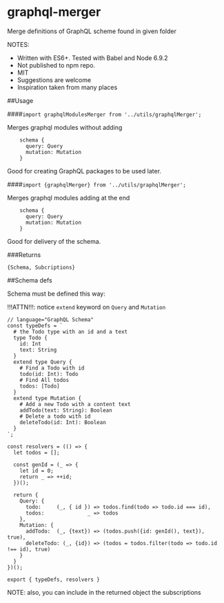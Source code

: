 # graphql-merger
Merge definitions of GraphQL scheme found in given folder

NOTES: 
* Written with ES6+. Tested with Babel and Node 6.9.2 
* Not published to npm repo.
* MIT
* Suggestions are welcome
* Inspiration taken from many places

##Usage

####`import graphqlModulesMerger from '../utils/graphqlMerger';`

Merges graphql modules without adding
 
```
    schema {
      query: Query
      mutation: Mutation
    }
```

Good for creating GraphQL packages to be used later.

####`import {graphqlMerger} from '../utils/graphqlMerger';`

Merges graphql modules adding at the end 

```
    schema {
      query: Query
      mutation: Mutation
    }
```

Good for delivery of the schema.

###Returns

`{Schema, Subcriptions}`

##Schema defs

Schema must be defined this way:
 
!!!ATTN!!!: notice `extend` keyword on `Query` and `Mutation`

```
// language="GraphQL Schema"
const typeDefs = `
  # the Todo type with an id and a text 
  type Todo {
    id: Int                     
    text: String
  }
  extend type Query {
    # Find a Todo with id
    todo(id: Int): Todo         
    # Find All todos
    todos: [Todo]               
  }
  extend type Mutation {
    # Add a new Todo with a content text
    addTodo(text: String): Boolean
    # Delete a todo with id
    deleteTodo(id: Int): Boolean
  } 
`;

const resolvers = (() => {
  let todos = [];

  const genId = (_ => {
    let id = 0;
    return _ => ++id;
  })();

  return {
    Query: {
      todo:     (_, { id }) => todos.find(todo => todo.id === id),
      todos:              _ => todos
    },
    Mutation: {
      addTodo:  (_, {text}) => (todos.push({id: genId(), text}), true),
      deleteTodo: (_, {id}) => (todos = todos.filter(todo => todo.id !== id), true)
    }
  }
})();

export { typeDefs, resolvers }
```

NOTE: also, you can include in the returned object the subscriptions 
